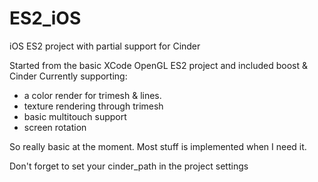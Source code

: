 ES2_iOS
=======

iOS ES2 project with partial support for Cinder

Started from the basic XCode OpenGL ES2 project and included boost & Cinder
Currently supporting:
- a color render for trimesh & lines.
- texture rendering through trimesh
- basic multitouch support
- screen rotation

So really basic at the moment.
Most stuff is implemented when I need it.

Don't forget to set your cinder_path in the project settings
